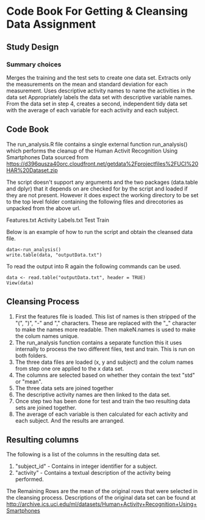 # Code Book For Getting & Cleansing Data Assignment

## Study Design

### Summary choices

Merges the training and the test sets to create one data set.
Extracts only the measurements on the mean and standard deviation for each measurement.
Uses descriptive activity names to name the activities in the data set
Appropriately labels the data set with descriptive variable names.
From the data set in step 4, creates a second, independent tidy data set with the average of each variable for each activity and each subject.

## Code Book

The run_analysis.R file contains a single external function run_analysis() which performs the cleanup of the Human Activit Recognition Using Smartphones Data sourced from https://d396qusza40orc.cloudfront.net/getdata%2Fprojectfiles%2FUCI%20HAR%20Dataset.zip

The script doesn't support any arguments and the two packages (data.table and dplyr) that it depends on are checked for by the script and loaded if they are not present. However it does expect the working directory to be set to the top level folder containing the following files and direcotories as unpacked from the above url.

Features.txt
Activity Labels.txt
Test
Train

Below is an example of how to run the script and obtain the cleansed data file.
```
data<-run_analysis()
write.table(data, "outputData.txt")
```
To read the output into R again the following commands can be used.
```
data <- read.table("outputData.txt", header = TRUE) 
View(data)
```

## Cleansing Process
1. First the features file is loaded. This list of names is then stripped of the "(", ")", "-" and "," characters. These are replaced with the "_" character to make the names more readable. Then makeN.names is used to make the colum names unique.
2. The run_analysis function contains a separate function this it uses internally to process the two different files, test and train. This is run on both folders.
  1. The three data files are loaded (x, y and subject) and the colum names from step one ore applied to the x data set.
  2. The columns are selected based on whether they contain the text "std" or "mean".
  3. The three data sets are joined together
  4. The descriptive activity names are then linked to the data set.
3. Once step two has been done for test and train the two resulting data sets are joined together.
4. The average of each variable is then calculated for each activity and each subject. And the results are arranged.

## Resulting columns
The following is a list of the columns in the resulting data set.
1. "subject_id" - Contains in integer identifier for a subject.
2. "activity" - Contains a textual description of the activity being performed.

The Remaining Rows are the mean of the original rows that were selected in the cleansing process. Descriptions of the original data set can be found at http://archive.ics.uci.edu/ml/datasets/Human+Activity+Recognition+Using+Smartphones

